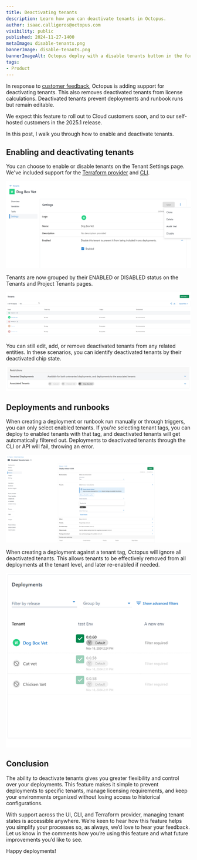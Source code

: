 ```yaml
---
title: Deactivating tenants
description: Learn how you can deactivate tenants in Octopus.
author: isaac.calligeros@octopus.com
visibility: public
published: 2024-11-27-1400
metaImage: disable-tenants.png
bannerImage: disable-tenants.png
bannerImageAlt: Octopus deploy with a disable tenants button in the foreground.
tags:
- Product
---
```


In response to [customer feedback](https://roadmap.octopus.com/c/158-ability-to-disable-tenants), Octopus is adding support for deactivating tenants. This also removes deactivated tenants from license calculations. Deactivated tenants prevent deployments and runbook runs but remain editable.

We expect this feature to roll out to Cloud customers soon, and to our self-hosted customers in the 2025.1 release. 

In this post, I walk you through how to enable and deactivate tenants.

## Enabling and deactivating tenants

You can choose to enable or disable tenants on the Tenant Settings page. We've included support for the [Terraform provider](https://registry.terraform.io/providers/OctopusDeployLabs/octopusdeploy/latest/docs/resources/tenant) and [CLI](https://octopus.com/docs/octopus-rest-api/cli).

![Octopus Deploy tenant settings with Enabled and Disable](toggle-disable-tenant.png "width=500")

Tenants are now grouped by their ENABLED or DISABLED status on the Tenants and Project Tenants pages.

![Tenants are now grouped by their enabled or disabled state](tenants-page.png "width=500")

You can still edit, add, or remove deactivated tenants from any related entities. In these scenarios, you can identify deactivated tenants by their deactivated chip state.

![Tenant chips indicate the disabled or enabled state](disabled-tenant-chips.png "width=500")

## Deployments and runbooks

When creating a deployment or runbook run manually or through triggers, you can only select enabled tenants. If you're selecting tenant tags, you can deploy to enabled tenants with that tag, and deactivated tenants will get automatically filtered out. Deployments to deactivated tenants through the CLI or API will fail, throwing an error.

![Disabled tenants no longer appear on the deployment preview screen](deploying-to-disabled-tenants.png "width=500")

When creating a deployment against a tenant tag, Octopus will ignore all deactivated tenants. This allows tenants to be effectively removed from all deployments at the tenant level, and later re-enabled if needed.

![Deployments page with disabled tenants](disabled-tenants-deployments-page.png "width=500")

## Conclusion

The ability to deactivate tenants gives you greater flexibility and control over your deployments. This feature makes it simple to prevent deployments to specific tenants, manage licensing requirements, and keep your environments organized without losing access to historical configurations.

With support across the UI, CLI, and Terraform provider, managing tenant states is accessible anywhere. We’re keen to hear how this feature helps you simplify your processes so, as always, we’d love to hear your feedback. Let us know in the comments how you’re using this feature and what future improvements you’d like to see.

Happy deployments! 